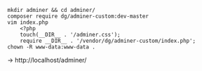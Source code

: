 ```
mkdir adminer && cd adminer/
composer require dg/adminer-custom:dev-master
vim index.php
	<?php
	touch(__DIR__ . '/adminer.css');
	require __DIR__ . '/vendor/dg/adminer-custom/index.php';
chown -R www-data:www-data .
```  
  
-> http://localhost/adminer/
